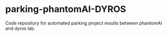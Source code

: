 # parking-phantomAI-DYROS
Code repository for automated parking project results between phantomAI and dyros lab.
